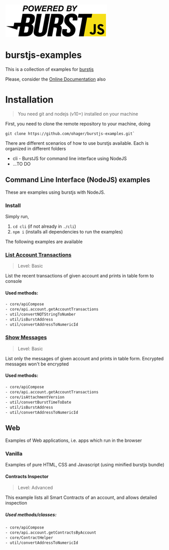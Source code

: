 <img src="./assets/powered-by-burstjs.320px.png" alt="burstjs" width="320" align="middle" />

# burstjs-examples

This is a collection of examples for [burstjs](https://github.com/burst-apps-team/phoenix/blob/develop/lib/README.md)

Please, consider the [Online Documentation](https://burst-apps-team.github.io/phoenix/) also

# Installation

> You need git and nodejs (v10+) installed on your machine

First, you need to clone the remote repository to your machine, doing

```
git clone https://github.com/ohager/burstjs-examples.git`
```

There are different scenarios of how to use burstjs available. 
Each is organized in different folders

- cli - BurstJS for command line interface using NodeJS
- ...TO DO 

## Command Line Interface (NodeJS) examples

These are examples using burstjs with NodeJS.

### Install

Simply run, 
1. `cd cli` (if not already in `./cli`)
2. `npm i` (installs all dependencies to run the examples)

The following examples are available

### [List Account Transactions](./cli/list-transactions.js)

> Level: Basic

List the recent transactions of given account and prints in table form to console

#### Used methods:
	- core/apiCompose
	- core/api.account.getAccountTransactions
	- util/convertNQTStringToNumber
	- util/isBurstAddress
	- util/convertAddressToNumericId
	
### [Show Messages](./cli/list-transactions.js)

> Level: Basic

List only the messages of given account and prints in table form.
Encrypted messages won't be encrypted

#### Used methods:
	- core/apiCompose
	- core/api.account.getAccountTransactions
	- core/isAttachmentVersion
	- util/convertBurstTimeToDate
	- util/isBurstAddress
	- util/convertAddressToNumericId
	
	
## Web

Examples of Web applications, i.e. apps which run in the browser

### Vanilla 

Examples of pure HTML, CSS and Javascript (using minified burstjs bundle)

#### Contracts Inspector

> Level: Advanced

This example lists all Smart Contracts of an account, and allows detailed inspection

##### Used methods/classes:
	- core/apiCompose
	- core/api.account.getContractsByAccount
	- core/ContractHelper
	- util/convertAddressToNumericId
